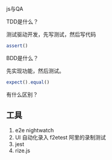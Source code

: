 js与QA



TDD是什么？

测试驱动开发，先写测试，然后写代码

```javascript
assert()
```



BDD是什么？

先实现功能，然后测试。 

```javascript
expect().equal()	
```



有什么区别？



## 工具

1. e2e nightwatch
2. UI 自动化录入 f2etest 阿里的录制测试
3. jest
4. rize.js